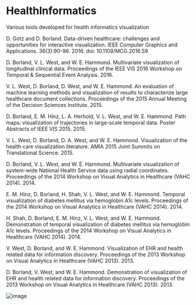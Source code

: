 # HealthInformatics
Various tools developed for health informatics visualization

D. Gotz and D. Borland. Data-driven healthcare: challenges and opportunities for interactive visualization. IEEE Computer Graphics and Applications. 36(3):90-96. 2016. doi: 10.1109/MCG.2016.59

D. Borland, V. L. West, and W. E. Hammond. Multivariate visualization of longitudinal clinical data. Proceedings of the IEEE VIS 2016 Workshop on Temporal & Sequential Event Analysis. 2016. 

V. L. West, D. Borland, D. West, and W. E. Hammond. An evaluation of machine learning methods and visualization of results to characterize large healthcare document collections. Proceedings of the 2015 Annual Meeting of the Decision Sciences Institute. 2015. 

D. Borland, E. M. Hinz, L. A. Herhold, V. L. West, and W. E. Hammond. Path maps: visualization of trajectories in large-scale temporal data. Poster Abstracts of IEEE VIS 2015. 2015. 

V. L. West, D. Borland, D. A. West, and W. E. Hammond. Visualization of the health care visualization literature. AMIA 2015 Joint Summits on Translational Science. 2015. 

D. Borland, V. L. West, and W. E. Hammond. Multivariate visualization of system-wide National Health Service data using radial coordinates. Proceedings of the 2014 Workshop on Visual Analytics in Healthcare (VAHC 2014). 2014. 

E. M. Hinz, D. Borland, H. Shah, V. L. West, and W. E. Hammond. Temporal visualization of diabetes mellitus via hemoglobin A1c levels. Proceedings of the 2014 Workshop on Visual Analytics in Healthcare (VAHC 2014). 2014. 

H. Shah, D. Borland, E. M. Hinz, V. L. West, and W. E. Hammond. Demonstration of temporal visualization of diabetes mellitus via hemoglobin A1c levels. Proceedings of the 2014 Workshop on Visual Analytics in Healthcare (VAHC 2014). 2014. 

V. West, D. Borland, and W. E. Hammond. Visualization of EHR and health related data for information discovery. Proceedings of the 2013 Workshop on Visual Analytics in Healthcare (VAHC 2013). 2013. 

D. Borland, V. West, and W. E. Hammond. Demonstration of visualization of EHR and health related data for information discovery. Proceedings of the 2013 Workshop on Visual Analytics in Healthcare (VAHC 2013). 2013. 

![image](https://user-images.githubusercontent.com/289957/222521072-9c1f084f-ce64-4fa7-9cdf-e5c908ef2b7f.png)
